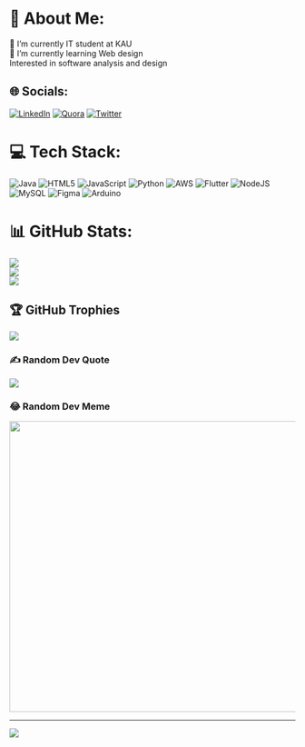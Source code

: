 # 💫 About Me:
🔭 I’m currently IT student at KAU<br>🌱 I’m currently learning Web design <br>Interested in software analysis and design


## 🌐 Socials:
[![LinkedIn](https://img.shields.io/badge/LinkedIn-%230077B5.svg?logo=linkedin&logoColor=white)](https://www.linkedin.com/in/yazeed-alshehri-175078150/) [![Quora](https://img.shields.io/badge/Quora-%23B92B27.svg?logo=Quora&logoColor=white)](https://ar.quora.com/profile/Yazeed-Alshehri-1?ch=17&oid=1660155455&share=46992967&srid=h5W1og&target_type=user) [![Twitter](https://img.shields.io/badge/Twitter-%231DA1F2.svg?logo=Twitter&logoColor=white)](https://twitter.com/@iyzz23) 

# 💻 Tech Stack:
![Java](https://img.shields.io/badge/java-%23ED8B00.svg?style=for-the-badge&logo=java&logoColor=white) ![HTML5](https://img.shields.io/badge/html5-%23E34F26.svg?style=for-the-badge&logo=html5&logoColor=white) ![JavaScript](https://img.shields.io/badge/javascript-%23323330.svg?style=for-the-badge&logo=javascript&logoColor=%23F7DF1E) ![Python](https://img.shields.io/badge/python-3670A0?style=for-the-badge&logo=python&logoColor=ffdd54) ![AWS](https://img.shields.io/badge/AWS-%23FF9900.svg?style=for-the-badge&logo=amazon-aws&logoColor=white) ![Flutter](https://img.shields.io/badge/Flutter-%2302569B.svg?style=for-the-badge&logo=Flutter&logoColor=white) ![NodeJS](https://img.shields.io/badge/node.js-6DA55F?style=for-the-badge&logo=node.js&logoColor=white) ![MySQL](https://img.shields.io/badge/mysql-%2300f.svg?style=for-the-badge&logo=mysql&logoColor=white) 	![Figma](https://img.shields.io/badge/figma-%23F24E1E.svg?style=for-the-badge&logo=figma&logoColor=white) ![Arduino](https://img.shields.io/badge/-Arduino-00979D?style=for-the-badge&logo=Arduino&logoColor=white)
# 📊 GitHub Stats:
![](https://github-readme-stats.vercel.app/api?username=yazeedalshehri&theme=radical&hide_border=false&include_all_commits=false&count_private=false)<br/>
![](https://github-readme-streak-stats.herokuapp.com/?user=yazeedalshehri&theme=radical&hide_border=false)<br/>
![](https://github-readme-stats.vercel.app/api/top-langs/?username=yazeedalshehri&theme=radical&hide_border=false&include_all_commits=false&count_private=false&layout=compact)

## 🏆 GitHub Trophies
![](https://github-profile-trophy.vercel.app/?username=yazeedalshehri&theme=radical&no-frame=false&no-bg=true&margin-w=4)

### ✍️ Random Dev Quote
![](https://quotes-github-readme.vercel.app/api?type=vetical&theme=radical)

### 😂 Random Dev Meme
<img src="https://random-memer.herokuapp.com/" width="512px"/>

---
[![](https://visitcount.itsvg.in/api?id=yazeedalshehri&icon=0&color=0)](https://visitcount.itsvg.in)
